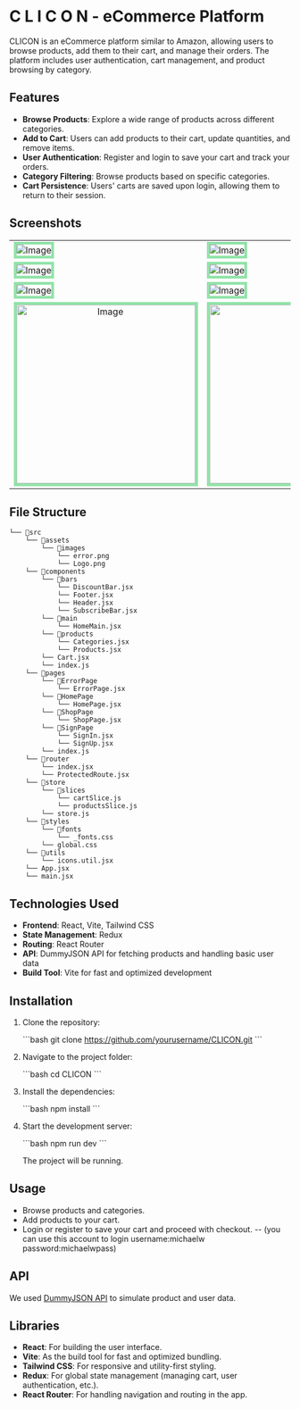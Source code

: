 
# C L I C O N  - eCommerce Platform

CLICON is an eCommerce platform similar to Amazon, allowing users to browse products, add them to their cart, and manage their orders. The platform includes user authentication, cart management, and product browsing by category.

## Features

- **Browse Products**: Explore a wide range of products across different categories.
- **Add to Cart**: Users can add products to their cart, update quantities, and remove items.
- **User Authentication**: Register and login to save your cart and track your orders.
- **Category Filtering**: Browse products based on specific categories.
- **Cart Persistence**: Users' carts are saved upon login, allowing them to return to their session.


## Screenshots

 <table align="center">
  <tr>
    <td><img src="https://github.com/user-attachments/assets/cb834c16-b3b9-4d69-9e36-4ab60aee587f" alt="Image"  style="border: 5px solid #92E3A9;"/></td>
    <td><img src="https://github.com/user-attachments/assets/14f5b6cd-977f-4421-a871-94c292fc55af" alt="Image"  style="border: 5px solid #92E3A9;"/></td>
  </tr>
  <tr>
    <td><img src="https://github.com/user-attachments/assets/e3f0f689-a485-4a8c-96fe-709336ccc16d" alt="Image"  style="border: 5px solid #92E3A9;"/></td>
    <td><img src="https://github.com/user-attachments/assets/6d6e2848-5836-4d24-87d1-9bc51f6ee58d" alt="Image"  style="border: 5px solid #92E3A9;"/></td>
  </tr>
  <tr>
    <td><img src="https://github.com/user-attachments/assets/3da9a8d4-066d-460c-8e94-0dfca146c01d" alt="Image"  style="border: 5px solid #92E3A9;"/></td>
    <td><img src="https://github.com/user-attachments/assets/95c8cdf4-4798-435c-b475-1b29e39f356b" alt="Image"  style="border: 5px solid #92E3A9;"/></td>
  </tr>
  <tr align='center'>
    <td><img width='320px' src="https://github.com/user-attachments/assets/892fd877-b1bd-42f2-bfbc-50569696a07a" alt="Image"  style="border: 5px solid #92E3A9;"/></td>
    <td><img width='320px' src="https://github.com/user-attachments/assets/873c7db7-bd56-430a-a035-ec3e589019d2" alt="Image"  style="border: 5px solid #92E3A9;"/></td>
  </tr>
</table>


## File Structure

```
└── 📁src
    └── 📁assets
        └── 📁images
            └── error.png
            └── Logo.png
    └── 📁components
        └── 📁bars
            └── DiscountBar.jsx
            └── Footer.jsx
            └── Header.jsx
            └── SubscribeBar.jsx
        └── 📁main
            └── HomeMain.jsx
        └── 📁products
            └── Categories.jsx
            └── Products.jsx
        └── Cart.jsx
        └── index.js
    └── 📁pages
        └── 📁ErrorPage
            └── ErrorPage.jsx
        └── 📁HomePage
            └── HomePage.jsx
        └── 📁ShopPage
            └── ShopPage.jsx
        └── 📁SignPage
            └── SignIn.jsx
            └── SignUp.jsx
        └── index.js
    └── 📁router
        └── index.jsx
        └── ProtectedRoute.jsx
    └── 📁store
        └── 📁slices
            └── cartSlice.js
            └── productsSlice.js
        └── store.js
    └── 📁styles
        └── 📁fonts
            └── _fonts.css
        └── global.css
    └── 📁utils
        └── icons.util.jsx
    └── App.jsx
    └── main.jsx
```
  
## Technologies Used

- **Frontend**: React, Vite, Tailwind CSS
- **State Management**: Redux
- **Routing**: React Router
- **API**: DummyJSON API for fetching products and handling basic user data
- **Build Tool**: Vite for fast and optimized development

## Installation

1. Clone the repository:

   \`\`\`bash
   git clone https://github.com/yourusername/CLICON.git
   \`\`\`

2. Navigate to the project folder:

   \`\`\`bash
   cd CLICON
   \`\`\`

3. Install the dependencies:

   \`\`\`bash
   npm install
   \`\`\`

4. Start the development server:

   \`\`\`bash
   npm run dev
   \`\`\`

   The project will be running.

## Usage

- Browse products and categories.
- Add products to your cart.
- Login or register to save your cart and proceed with checkout.
-- (you can use this account to login username:michaelw password:michaelwpass)

## API

We used [DummyJSON API](https://dummyjson.com/) to simulate product and user data.

## Libraries

- **React**: For building the user interface.
- **Vite**: As the build tool for fast and optimized bundling.
- **Tailwind CSS**: For responsive and utility-first styling.
- **Redux**: For global state management (managing cart, user authentication, etc.).
- **React Router**: For handling navigation and routing in the app.
